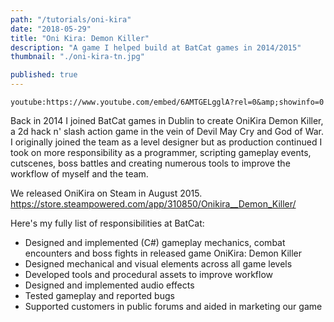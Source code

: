 ```yaml
---
path: "/tutorials/oni-kira"
date: "2018-05-29"
title: "Oni Kira: Demon Killer"
description: "A game I helped build at BatCat games in 2014/2015"
thumbnail: "./oni-kira-tn.jpg"

published: true
---
```


`youtube:https://www.youtube.com/embed/6AMTGELgglA?rel=0&amp;showinfo=0`

Back in 2014 I joined BatCat games in Dublin to create OniKira Demon Killer, a 2d hack n' slash action game in the vein of Devil May Cry and God of War.
I originally joined the team as a level designer but as production continued I took on more responsibility as a programmer, scripting gameplay events, cutscenes, boss battles and creating numerous tools to improve the workflow of myself and the team.

We released OniKira on Steam in August 2015.
https://store.steampowered.com/app/310850/Onikira__Demon_Killer/

Here's my fully list of responsibilities at BatCat:

- Designed and implemented (C#) gameplay mechanics, combat encounters and boss fights in released game OniKira: Demon Killer
- Designed mechanical and visual elements across all game levels
- Developed tools and procedural assets to improve workflow
- Designed and implemented audio effects
- Tested gameplay and reported bugs
- Supported customers in public forums and aided in marketing our game
